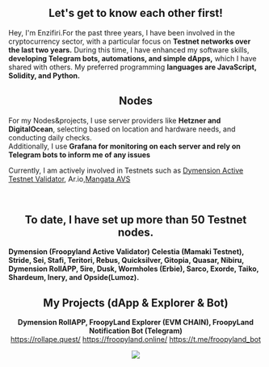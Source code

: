 <div align="center">

## Let's get to know each other first!
</div>

Hey, I'm Enzifiri.For the past three years, I have been involved in the cryptocurrency sector, with a particular focus on **Testnet networks over the last two years.** During this time, I have enhanced my software skills, **developing Telegram bots, automations, and simple dApps,** which I have shared with others. My preferred programming **languages are JavaScript, Solidity, and Python.**

<div align="center">

## Nodes

</div>

For my Nodes&projects, I use server providers like **Hetzner and DigitalOcean**, selecting based on location and hardware needs, and conducting daily checks. <br>
Additionally, I use **Grafana for monitoring on each server and rely on Telegram bots to inform me of any issues**

Currently, I am actively involved in Testnets such as
[Dymension Active Testnet Validator](https://dymension.explorers.guru/validator/dymvaloper1hj4s4qakul9gn3sz2mntcn5xu22ndg06ssr87j), Ar.io,[Mangata AVS](https://goerli.eigenlayer.xyz/operator/0x3438d3D39aD5820E51A69C93De6bb2f2fd726dAe)

<br>

<div align="center">
  
<h2> To date, I have set up more than 50 Testnet nodes. </h2>

</div>

**Dymension (Froopyland Active Validator) Celestia (Mamaki Testnet), Stride, Sei, Stafi, Teritori, Rebus, Quicksilver, Gitopia, Quasar, Nibiru, Dymension RollAPP, 5ire, Dusk, Wormholes (Erbie), Sarco, Exorde, Taiko, Shardeum, Inery, and Opside(Lumoz).**

<div align="center">

## My Projects (dApp & Explorer & Bot)


**Dymension RollAPP, FroopyLand Explorer (EVM CHAIN), FroopyLand Notification Bot (Telegram)** <br>
https://rollape.quest/ https://froopyland.online/ https://t.me/froopyland_bot

</div>

<div align="center">
<picture>
  <source
    srcset="https://github-readme-stats.vercel.app/api?username=enzifiri&show_icons=true&theme=dark"
    media="(prefers-color-scheme: dark)"
  />
  <source
    srcset="https://github-readme-stats.vercel.app/api?username=enzifiri&show_icons=true"
    media="(prefers-color-scheme: light), (prefers-color-scheme: no-preference)"
  />
  <img src="https://github-readme-stats.vercel.app/api?username=enzifiri&show_icons=true" />
</picture>
</div>
</div>
